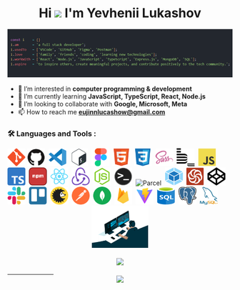 <h1 align="center">Hi <img src="https://raw.githubusercontent.com/MartinHeinz/MartinHeinz/master/wave.gif"  width="32px"> I'm Yevhenii Lukashov</h1>
<img src="https://github.com/EuJinnLucaShow/EuJinnLucaShow/blob/main/blockhero.png">
  
- 👀 I’m interested in **computer programming & development**
- 🌱 I’m currently learning **JavaScript, TypeScript, React, Node.js**
- 💞️ I’m looking to collaborate with **Google, Microsoft, Meta**
- 📫 How to reach me **eujinnlucashow@gmail.com**

### :hammer_and_wrench: Languages and Tools :

<div>
  <img src="https://github.com/EuJinnLucaShow/EuJinnLucaShow/blob/main/img/git-original.svg" title="Git" **alt="Git" width="40" height="40"/>
  <img src="https://github.com/EuJinnLucaShow/EuJinnLucaShow/blob/main/img/github-original.svg" title="GitHub" alt="GitHub" width="40" height="40"/>&nbsp;
  <img src="https://github.com/EuJinnLucaShow/EuJinnLucaShow/blob/main/img/vscode-original.svg" title="Visual Studio Code" alt="Visual Studio Code" width="40" height="40"/>&nbsp;
  <img src="https://github.com/EuJinnLucaShow/EuJinnLucaShow/blob/main/img/bash-original.svg" title="Bash" alt="Bash" width="40" height="40"/>&nbsp;
  <img src="https://github.com/EuJinnLucaShow/EuJinnLucaShow/blob/main/img/figma-original.svg" title="Figma" alt="Figma" width="40" height="40"/>&nbsp;
  <img src="https://github.com/EuJinnLucaShow/EuJinnLucaShow/blob/main/img/html5-original.svg" title="HTML5" alt="HTML" width="40" height="40"/>&nbsp;
  <img src="https://github.com/EuJinnLucaShow/EuJinnLucaShow/blob/main/img/css3-original.svg" title="CSS3" alt="CSS" width="40" height="40"/>&nbsp;
  <img src="https://github.com/EuJinnLucaShow/EuJinnLucaShow/blob/main/img/sass-original.svg" title="Sass" alt="Sass" width="40" height="40"/>&nbsp;
  <img src="https://github.com/EuJinnLucaShow/EuJinnLucaShow/blob/main/img/bem-original.svg" title="methodology BEM" alt="methodology BEM" width="40" height="40"/>&nbsp;
  <img src="https://github.com/EuJinnLucaShow/EuJinnLucaShow/blob/main/img/javascript-original.svg" title="JavaScript" alt="JavaScript" width="40" height="40"/>&nbsp;
  <img src="https://github.com/EuJinnLucaShow/EuJinnLucaShow/blob/main/img/Typescript_logo_2020.svg" title="TypeScript" alt="TypeScript" width="40" height="40"/>&nbsp;
  <img src="https://github.com/EuJinnLucaShow/EuJinnLucaShow/blob/main/img/npm.svg" title="npm" alt="npm" width="40" height="40"/>&nbsp;
  <img src="https://github.com/EuJinnLucaShow/EuJinnLucaShow/blob/main/img/react-original.svg" title="React" alt="React" width="40" height="40"/>&nbsp; 
    <img src="https://github.com/EuJinnLucaShow/EuJinnLucaShow/blob/main/img/redux.svg" title="Redux" alt="Redux" width="40" height="40"/>&nbsp; 
  <img src="https://github.com/EuJinnLucaShow/EuJinnLucaShow/blob/main/img/nodejs-original.svg" title="NodeJS" alt="NodeJS" width="40" height="40"/>&nbsp;
  <img src="https://github.com/EuJinnLucaShow/EuJinnLucaShow/blob/main/img/terminal.png" title="Terminal" alt="Terminal" width="40" height="40"/>&nbsp;
  <img src="https://github.com/EuJinnLucaShow/EuJinnLucaShow/blob/main/img/parsel.avif" title="Parcel" alt="Parcel" width="50" height="40"/>&nbsp;
  <img src="https://github.com/EuJinnLucaShow/EuJinnLucaShow/blob/main/img/webpack.svg" title="Webpack" alt="Webpack" width="40" height="40"/>&nbsp;
  <img src="https://github.com/EuJinnLucaShow/EuJinnLucaShow/blob/main/img/codewars-original.svg" title="Codewars" alt="Codewars" width="40" height="40"/>&nbsp;
  <img src="https://github.com/EuJinnLucaShow/EuJinnLucaShow/blob/main/img/codepen-plain.svg" title="CodePen" alt="CodePen" width="40" height="40"/>&nbsp;
  <img src="https://github.com/EuJinnLucaShow/EuJinnLucaShow/blob/main/img/slack-original.svg" title="Slack" alt="Slack" width="40" height="40"/>&nbsp;
  <img src="https://github.com/EuJinnLucaShow/EuJinnLucaShow/blob/main/img/trello-plain.svg" title="Trello" alt="Trello" width="40" height="40"/>&nbsp;
  <img src="https://github.com/EuJinnLucaShow/EuJinnLucaShow/blob/main/img/brouslist.svg" title="Browserslist" alt="Browserslist" width="40" height="40"/>&nbsp;
  <img src="https://github.com/EuJinnLucaShow/EuJinnLucaShow/blob/main/img/postman.svg" title="Postman" alt="Postman" width="40" height="40"/>&nbsp;
  <img src="https://github.com/EuJinnLucaShow/EuJinnLucaShow/blob/main/img/mongodb.svg" title="MongoDB" alt="MongoDB" width="40" height="40"/>&nbsp;
  <img src="https://github.com/EuJinnLucaShow/EuJinnLucaShow/blob/main/img/firebase.svg" title="Firebase" alt="Firebase" width="40" height="40"/>&nbsp;
  <img src="https://github.com/EuJinnLucaShow/EuJinnLucaShow/blob/main/img/vite.svg" title="Vite" alt="Vite" width="40" height="40"/>&nbsp;
  <img src="https://github.com/EuJinnLucaShow/EuJinnLucaShow/blob/main/img/sql.svg" title="SQL" alt="SQL" width="40" height="40"/>&nbsp;
  <img src="https://github.com/EuJinnLucaShow/EuJinnLucaShow/blob/main/img/Postgresql.svg" title="PostgreSQL" alt="PostgreSQL" width="40" height="40"/>&nbsp;  
  <img src="https://github.com/EuJinnLucaShow/EuJinnLucaShow/blob/main/img/mysql.png" title="MySQL" alt="MySQL" width="40" height="40"/>&nbsp;
</div>

<div align="center">
  <img src="https://github.com/EuJinnLucaShow/EuJinnLucaShow/blob/main/img/deweloper.gif" width ="25%"/> 
  </div>
       ㅤㅤㅤㅤ
    <div align="center">  
  <a href="https://www.codewars.com/users/EuJinnLucaShow"><img src="https://www.codewars.com/users/EuJinnLucaShow/badges/large">
  </div>
   ㅤㅤㅤㅤㅤㅤㅤㅤ
<div align="center">
<a href="https://u8views.com/github/EuJinnLucaShow"><img src="https://u8views.com/api/v1/github/profiles/115802889/views/day-week-month-total-count.svg"></a>
</div>
